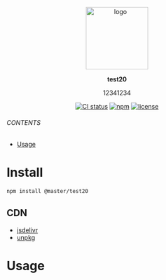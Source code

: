 <br><br>
<p align="center">
    <img src="https://raw.githubusercontent.com/master-style/package/document/images/logo-and-text.svg" alt="logo" width="142">
</p>
<p align="center">
    <b><!-- name -->test20<!----></b>
</p>
<p align="center"><!-- package.description -->12341234<!----></p>
<p align="center"><!-- badges.map((badge) => `<a href="${badge.href}"><img src="${badge.src}" alt="${badge.alt}"></a>`).join('&nbsp;')--><a href="https://circleci.com/gh/1tryer/workflows/test20/tree/main"><img src="https://img.shields.io/circleci/build/github/1tryer/test20/main.svg?logo=circleci&logoColor=fff&label=CircleCI" alt="CI status"></a>&nbsp;<a href="https://www.npmjs.com/@master/test20"><img src="https://img.shields.io/npm/v/@master/test20.svg?logo=npm&logoColor=fff&label=NPM&color=limegreen" alt="npm"></a>&nbsp;<a href="https://github.com/1tryer/test20/blob/main/LICENSE"><img src="https://img.shields.io/github/license/1tryer/test20" alt="license"></a><!----></p>

###### CONTENTS
- [Usage](#usage)

# Install
```sh
npm install @master/test20
```
## CDN
<!-- cdns.map((cdn) => `\n- [${cdn.name}](${cdn.href})`).join('') -->
- [jsdelivr](https://www.jsdelivr.com/package/npm/@master/test20)
- [unpkg](https://unpkg.com/@master/test20)<!---->

# Usage